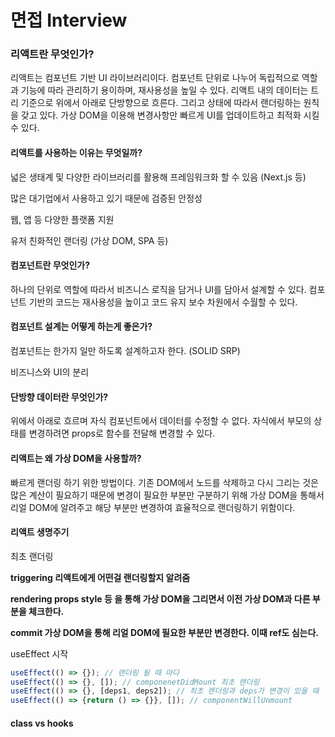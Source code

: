 # 면접 Interview

### 리액트란 무엇인가?

리액트는 컴포넌트 기반 UI 라이브러리이다. 컴포넌트 단위로 나누어 독립적으로 역할과 기능에 따라 관리하기 용이하며, 재사용성을 높일 수 있다. 리액트 내의 데이터는 트리 기준으로 위에서 아래로 단방향으로 흐른다. 그리고 상태에 따라서 랜더링하는 원칙을 갖고 있다. 가상 DOM을 이용해 변경사항만 빠르게 UI를 업데이트하고 최적화 시킬 수 있다.

#### 리액트를 사용하는 이유는 무엇일까?

넓은 생태계 및 다양한 라이브러리를 활용해 프레임워크화 할 수 있음 (Next.js 등)

많은 대기업에서 사용하고 있기 때문에 검증된 안정성

웹, 앱 등 다양한 플랫폼 지원

유저 친화적인 랜더링 (가상 DOM, SPA 등)

#### 컴포넌트란 무엇인가?

하나의 단위로 역할에 따라서 비즈니스 로직을 담거나 UI를 담아서 설계할 수 있다. 컴포넌트 기반의 코드는 재사용성을 높이고 코드 유지 보수 차원에서 수월할 수 있다.

#### 컴포넌트 설계는 어떻게 하는게 좋은가?

컴포넌트는 한가지 일만 하도록 설계하고자 한다. (SOLID SRP)&#x20;

비즈니스와 UI의 분리

#### 단방향 데이터란 무엇인가?

위에서 아래로 흐르며 자식 컴포넌트에서 데이터를 수정할 수 없다. 자식에서 부모의 상태를 변경하려면 props로 함수를  전달해 변경할 수 있다.

#### 리액트는 왜 가상 DOM을 사용할까?

빠르게 랜더링 하기 위한 방법이다. 기존 DOM에서 노드를 삭제하고 다시 그리는 것은 많은 계산이 필요하기 때문에 변경이 필요한 부분만 구분하기 위해 가상 DOM을 통해서 리얼 DOM에 알려주고 해당 부분만 변경하여 효율적으로 랜더링하기 위함이다.

#### 리액트 생명주기

최초 랜더링

**triggering 리액트에게 어떤걸 랜더링할지 알려줌**

**rendering props style 등 을 통해 가상 DOM을 그리면서 이전 가상 DOM과 다른 부분을 체크한다.**

**commit 가상 DOM을 통해 리얼 DOM에 필요한 부분만 변경한다. 이때 ref도 심는다.**

useEffect 시작

```jsx
useEffect(() => {}); // 랜더링 될 때 마다
useEffect(() => {}, []); // componenetDidMount 최초 랜더링
useEffect(() => {}, [deps1, deps2]); // 최초 랜더링과 deps가 변경이 있을 때
useEffect(() => {return () => {}}, []); // componentWillUnmount
```



#### class vs hooks



